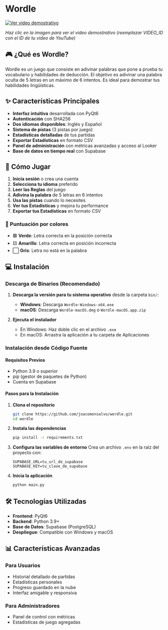# Wordle

[![Ver video demostrativo](https://img.youtube.com/vi/VIDEO_ID/0.jpg)](https://www.youtube.com/watch?v=VIDEO_ID)

*Haz clic en la imagen para ver el video demostrativo (reemplazar VIDEO_ID con el ID de tu video de YouTube)*

## 🎮 ¿Qué es Wordle?

Wordle es un juego que consiste en adivinar palabras que pone a prueba tu vocabulario y habilidades de deducción. El objetivo es adivinar una palabra oculta de 5 letras en un máximo de 6 intentos. Es ideal para demostrar tus habilidades lingüísticas.

## ✨ Características Principales

- **Interfaz intuitiva** desarrollada con PyQt6
- **Autenticación** con SHA256
- **Dos idiomas disponibles**: Inglés y Español
- **Sistema de pistas** (3 pistas por juego)
- **Estadísticas detalladas** de tus partidas
- **Exportar Estadísticas** en formato CSV
- **Panel de administración** con métricas avanzadas y acceso al Looker
- **Base de datos en tiempo real** con Supabase

## 🚀 Cómo Jugar

1. **Inicia sesión** o crea una cuenta
2. **Selecciona tu idioma** preferido
3. **Leer las Reglas** del juego
4. **Adivina la palabra** de 5 letras en 6 intentos
5. **Usa las pistas** cuando lo necesites
6. **Ver tus Estadísticas** y mejora tu performance
7. **Exportar tus Estadísticas** en formato CSV

### 🎯 Puntuación por colores

- 🟩 **Verde**: Letra correcta en la posición correcta
- 🟨 **Amarillo**: Letra correcta en posición incorrecta
- ⬜ **Gris**: Letra no está en la palabra

## 💻 Instalación

### Descarga de Binarios (Recomendado)

1. **Descarga la versión para tu sistema operativo** desde la carpeta `bin/`:
   - **Windows**: Descarga `Wordle-Windows-x64.exe`
   - **macOS**: Descarga `Wordle-macOS.dmg` o `Wordle-macOS.app.zip`

2. **Ejecuta el instalador**
   - En Windows: Haz doble clic en el archivo `.exe`
   - En macOS: Arrastra la aplicación a tu carpeta de Aplicaciones

### Instalación desde Código Fuente

#### Requisitos Previos
- Python 3.9 o superior
- pip (gestor de paquetes de Python)
- Cuenta en Supabase

#### Pasos para la Instalación

1. **Clona el repositorio**
   ```bash
   git clone https://github.com/joacomonsalvo/wordle.git
   cd wordle
   ```

2. **Instala las dependencias**
   ```bash
   pip install -r requirements.txt
   ```

3. **Configura las variables de entorno**
   Crea un archivo `.env` en la raíz del proyecto con:
   ```
   SUPABASE_URL=tu_url_de_supabase
   SUPABASE_KEY=tu_clave_de_supabase
   ```

4. **Inicia la aplicación**
   ```bash
   python main.py
   ```

## 🛠 Tecnologías Utilizadas

- **Frontend**: PyQt6
- **Backend**: Python 3.9+
- **Base de Datos**: Supabase (PostgreSQL)
- **Despliegue**: Compatible con Windows y macOS

## 📊 Características Avanzadas

### Para Usuarios
- Historial detallado de partidas
- Estadísticas personales
- Progreso guardado en la nube
- Interfaz amigable y responsiva

### Para Administradores
- Panel de control con métricas
- Estadísticas de juego agregadas
